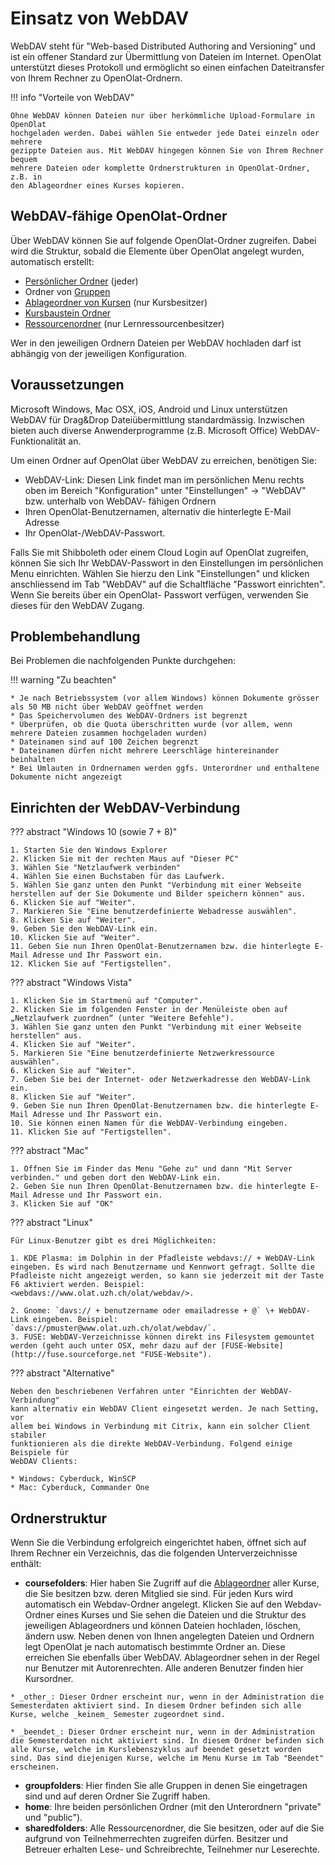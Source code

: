 # Einsatz von WebDAV

WebDAV steht für "Web-based Distributed Authoring and Versioning" und ist ein
offener Standard zur Übermittlung von Dateien im Internet. OpenOlat
unterstützt dieses Protokoll und ermöglicht so einen einfachen Dateitransfer
von Ihrem Rechner zu OpenOlat-Ordnern.

!!! info "Vorteile von WebDAV"

    Ohne WebDAV können Dateien nur über herkömmliche Upload-Formulare in OpenOlat
    hochgeladen werden. Dabei wählen Sie entweder jede Datei einzeln oder mehrere
    gezippte Dateien aus. Mit WebDAV hingegen können Sie von Ihrem Rechner bequem
    mehrere Dateien oder komplette Ordnerstrukturen in OpenOlat-Ordner, z.B. in
    den Ablageordner eines Kurses kopieren.

## WebDAV-fähige OpenOlat-Ordner

Über WebDAV können Sie auf folgende OpenOlat-Ordner zugreifen. Dabei wird die
Struktur, sobald die Elemente über OpenOlat angelegt wurden, automatisch
erstellt:

  * [Persönlicher Ordner](../personal_menu/Personal_folders.de.md) (jeder)
  * Ordner von [Gruppen](../groups/Using_Group_Tools.de.md)
  * [Ablageordner von Kursen](../learningresources/Storage_folder.de.md) (nur Kursbesitzer)
  * [Kursbaustein Ordner](../learningresources/Course_Element_Form.de.md)
  * [Ressourcenordner](../learningresources/index.de.md#ressourcenordner) (nur Lernressourcenbesitzer)

Wer in den jeweiligen Ordnern Dateien per WebDAV hochladen darf ist abhängig
von der jeweiligen Konfiguration.

## Voraussetzungen

Microsoft Windows, Mac OSX, iOS, Android und Linux unterstützen WebDAV für
Drag&Drop Dateiübermittlung standardmässig. Inzwischen bieten auch diverse
Anwenderprogramme (z.B. Microsoft Office) WebDAV-Funktionalität an.

Um einen Ordner auf OpenOlat über WebDAV zu erreichen, benötigen Sie:

  * WebDAV-Link: Diesen Link findet man im persönlichen Menu rechts oben im Bereich
"Konfiguration" unter "Einstellungen" → "WebDAV" bzw. unterhalb von WebDAV-
fähigen Ordnern
  * Ihren OpenOlat-Benutzernamen, alternativ die hinterlegte E-Mail Adresse
  * Ihr OpenOlat-/WebDAV-Passwort.

Falls Sie mit Shibboleth oder einem Cloud Login auf OpenOlat zugreifen, können Sie sich Ihr WebDAV-Passwort in den Einstellungen im persönlichen Menu einrichten. Wählen Sie
hierzu den Link "Einstellungen" und klicken anschliessend im Tab "WebDAV" auf
die Schaltfläche "Passwort einrichten". Wenn Sie bereits über ein OpenOlat-
Passwort verfügen, verwenden Sie dieses für den WebDAV Zugang.

## Problembehandlung

Bei Problemen die nachfolgenden Punkte durchgehen:

!!! warning "Zu beachten"

    * Je nach Betriebssystem (vor allem Windows) können Dokumente grösser als 50 MB nicht über WebDAV geöffnet werden
    * Das Speichervolumen des WebDAV-Ordners ist begrenzt
    * Überprüfen, ob die Quota überschritten wurde (vor allem, wenn mehrere Dateien zusammen hochgeladen wurden)
    * Dateinamen sind auf 100 Zeichen begrenzt
    * Dateinamen dürfen nicht mehrere Leerschläge hintereinander beinhalten
    * Bei Umlauten in Ordnernamen werden ggfs. Unterordner und enthaltene Dokumente nicht angezeigt

## Einrichten der WebDAV-Verbindung

??? abstract "Windows 10 (sowie 7 + 8)"

    1. Starten Sie den Windows Explorer
    2. Klicken Sie mit der rechten Maus auf "Dieser PC"
    3. Wählen Sie "Netzlaufwerk verbinden"
    4. Wählen Sie einen Buchstaben für das Laufwerk.
    5. Wählen Sie ganz unten den Punkt "Verbindung mit einer Webseite herstellen auf der Sie Dokumente und Bilder speichern können" aus.
    6. Klicken Sie auf "Weiter".
    7. Markieren Sie "Eine benutzerdefinierte Webadresse auswählen".
    8. Klicken Sie auf "Weiter".
    9. Geben Sie den WebDAV-Link ein.
    10. Klicken Sie auf "Weiter".
    11. Geben Sie nun Ihren OpenOlat-Benutzernamen bzw. die hinterlegte E-Mail Adresse und Ihr Passwort ein.
    12. Klicken Sie auf "Fertigstellen".

??? abstract "Windows Vista"

    1. Klicken Sie im Startmenü auf "Computer".
    2. Klicken Sie im folgenden Fenster in der Menüleiste oben auf „Netzlaufwerk zuordnen“ (unter "Weitere Befehle").
    3. Wählen Sie ganz unten den Punkt "Verbindung mit einer Webseite herstellen" aus.
    4. Klicken Sie auf "Weiter".
    5. Markieren Sie "Eine benutzerdefinierte Netzwerkressource auswählen".
    6. Klicken Sie auf "Weiter".
    7. Geben Sie bei der Internet- oder Netzwerkadresse den WebDAV-Link ein.
    8. Klicken Sie auf "Weiter".
    9. Geben Sie nun Ihren OpenOlat-Benutzernamen bzw. die hinterlegte E-Mail Adresse und Ihr Passwort ein.
    10. Sie können einen Namen für die WebDAV-Verbindung eingeben.
    11. Klicken Sie auf "Fertigstellen".

??? abstract "Mac"

    1. Öffnen Sie im Finder das Menu "Gehe zu" und dann "Mit Server verbinden." und geben dort den WebDAV-Link ein.
    2. Geben Sie nun Ihren OpenOlat-Benutzernamen bzw. die hinterlegte E-Mail Adresse und Ihr Passwort ein.
    3. Klicken Sie auf "OK"

??? abstract "Linux"

    Für Linux-Benutzer gibt es drei Möglichkeiten:

    1. KDE Plasma: im Dolphin in der Pfadleiste webdavs:// + WebDAV-Link eingeben. Es wird nach Benutzername und Kennwort gefragt. Sollte die Pfadleiste nicht angezeigt werden, so kann sie jederzeit mit der Taste F6 aktiviert werden. Beispiel: <webdavs://www.olat.uzh.ch/olat/webdav/>.

    2. Gnome: `davs:// + benutzername oder emailadresse + @` \+ WebDAV-Link eingeben. Beispiel: `davs://pmuster@www.olat.uzh.ch/olat/webdav/`.
    3. FUSE: WebDAV-Verzeichnisse können direkt ins Filesystem gemountet werden (geht auch unter OSX, mehr dazu auf der [FUSE-Website](http://fuse.sourceforge.net "FUSE-Website").

??? abstract "Alternative"

    Neben den beschriebenen Verfahren unter "Einrichten der WebDAV-Verbindung"
    kann alternativ ein WebDAV Client eingesetzt werden. Je nach Setting, vor
    allem bei Windows in Verbindung mit Citrix, kann ein solcher Client stabiler
    funktionieren als die direkte WebDAV-Verbindung. Folgend einige Beispiele für
    WebDAV Clients:

    * Windows: Cyberduck, WinSCP
    * Mac: Cyberduck, Commander One

## Ordnerstruktur

Wenn Sie die Verbindung erfolgreich eingerichtet haben, öffnet sich auf Ihrem
Rechner ein Verzeichnis, das die folgenden Unterverzeichnisse enthält:

  *  **coursefolders**: Hier haben Sie Zugriff auf die [Ablageordner](../learningresources/Storage_folder.de.md) aller Kurse, die Sie besitzen bzw. deren Mitglied sie sind. Für jeden Kurs wird automatisch ein Webdav-Ordner angelegt. Klicken Sie auf den Webdav-Ordner eines Kurses und Sie sehen die Dateien und die Struktur des jeweiligen Ablageordners und können Dateien hochladen, löschen, ändern usw.
  Neben denen von Ihnen angelegten Dateien und Ordnern legt OpenOlat je nach automatisch bestimmte Ordner an. Diese erreichen Sie ebenfalls über WebDAV.
 Ablageordner sehen in der Regel nur Benutzer mit Autorenrechten. Alle anderen Benutzer finden hier Kursordner.

    * _other_: Dieser Ordner erscheint nur, wenn in der Administration die Semesterdaten aktiviert sind. In diesem Ordner befinden sich alle Kurse, welche _keinem_ Semester zugeordnet sind.

    * _beendet_: Dieser Ordner erscheint nur, wenn in der Administration die Semesterdaten nicht aktiviert sind. In diesem Ordner befinden sich alle Kurse, welche im Kurslebenszyklus auf beendet gesetzt worden sind. Das sind diejenigen Kurse, welche im Menu Kurse im Tab "Beendet" erscheinen.  

  *  **groupfolders**: Hier finden Sie alle Gruppen in denen Sie eingetragen sind und auf deren Ordner Sie Zugriff haben.
  *  **home**: Ihre beiden persönlichen Ordner (mit den Unterordnern "private" und "public").
  *  **sharedfolders**: Alle Ressourcenordner, die Sie besitzen, oder auf die Sie aufgrund von Teilnehmerrechten zugreifen dürfen. Besitzer und Betreuer erhalten Lese- und Schreibrechte, Teilnehmer nur Leserechte.
